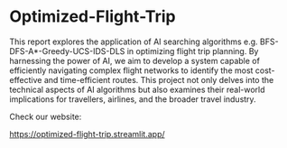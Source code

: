 # Optimized-Flight-Trip
This report explores the application of AI searching algorithms e.g. BFS-DFS-A*-Greedy-UCS-IDS-DLS in optimizing flight trip planning. By harnessing the power of AI, we aim to develop a system capable of efficiently navigating complex flight networks to identify the most cost-effective and time-efficient routes. This project not only delves into the technical aspects of AI algorithms but also examines their real-world implications for travellers, airlines, and the broader travel industry.

Check our website:


https://optimized-flight-trip.streamlit.app/
